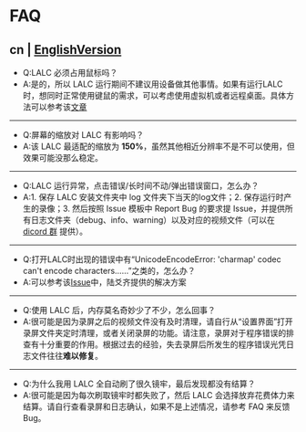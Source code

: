 # FAQ
cn | [EnglishVersion](FAQ_en.md)
---
- Q:LALC 必须占用鼠标吗？
- A:是的，所以 LALC 运行期间不建议用设备做其他事情。如果有运行LALC时，想同时正常使用键鼠的需求，可以考虑使用虚拟机或者远程桌面。具体方法可以参考该[文章](https://www.bilibili.com/opus/805995851989123075)
---
- Q:屏幕的缩放对 LALC 有影响吗？
- A:该 LALC 最适配的缩放为 **150%**，虽然其他相近分辨率不是不可以使用，但效果可能没那么稳定。
---
- Q:LALC 运行异常，点击错误/长时间不动/弹出错误窗口，怎么办？
- A:1. 保存 LALC 安装文件夹中 log 文件夹下当天的log文件；2. 保存运行时产生的录像；3. 然后按照 Issue 模板中 Report Bug 的要求提 Issue，并提供所有日志文件夹（debug、info、warning）以及对应的视频文件（可以在 [dicord 群](https://discord.gg/7UwBbjUGS3) 提供）。
---
- Q:打开LALC时出现的错误中有“UnicodeEncodeError: 'charmap' codec can't encode characters……”之类的，怎么办？
- A:可以参考该[Issue](https://github.com/HSLix/LixAssistantLimbusCompany/issues/26)中，陆爻齐提供的解决方案
---
- Q:使用 LALC 后，内存莫名奇妙少了不少，怎么回事？
- A:很可能是因为录屏之后的视频文件没有及时清理，请自行从“设置界面”打开录屏文件夹定时清理，或者关闭录屏的功能。请注意，录屏对于程序错误的排查有十分重要的作用。根据过去的经验，失去录屏后所发生的程序错误光凭日志文件往往**难以修复**。
---
- Q:为什么我用 LALC 全自动刷了很久镜牢，最后发现都没有结算？
- A:很可能是因为每次刷取镜牢时都失败了，然后 LALC 会选择放弃花费体力来结算。请自行查看录屏和日志确认，如果不是上述情况，请参考 FAQ 来反馈 Bug。